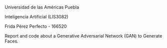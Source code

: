 Universidad de las Américas Puebla

Inteligencia Artificial (LIS3082)

Frida Pérez Perfecto - 166520

Report and code about a Generative Adversarial Network (GAN) to Generate Faces.
